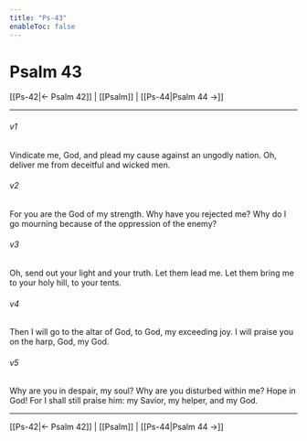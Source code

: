 ```yaml
---
title: "Ps-43"
enableToc: false
---
```

# Psalm 43

[[Ps-42|← Psalm 42]] | [[Psalm]] | [[Ps-44|Psalm 44 →]]
***



###### v1 
Vindicate me, God, and plead my cause against an ungodly nation. Oh, deliver me from deceitful and wicked men. 

###### v2 
For you are the God of my strength. Why have you rejected me? Why do I go mourning because of the oppression of the enemy? 

###### v3 
Oh, send out your light and your truth. Let them lead me. Let them bring me to your holy hill, to your tents. 

###### v4 
Then I will go to the altar of God, to God, my exceeding joy. I will praise you on the harp, God, my God. 

###### v5 
Why are you in despair, my soul? Why are you disturbed within me? Hope in God! For I shall still praise him: my Savior, my helper, and my God.

***
[[Ps-42|← Psalm 42]] | [[Psalm]] | [[Ps-44|Psalm 44 →]]
